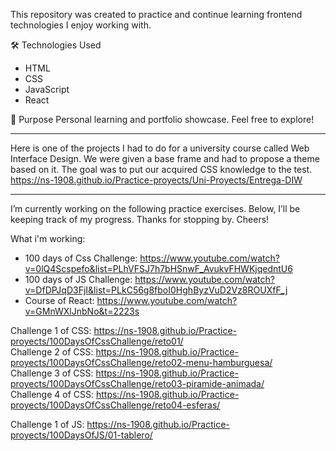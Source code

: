 This repository was created to practice and continue learning frontend technologies I enjoy working with.

🛠️ Technologies Used
- HTML
- CSS
- JavaScript
- React

📌 Purpose
Personal learning and portfolio showcase.
Feel free to explore!

-----------------
Here is one of the projects I had to do for a university course called Web Interface Design. We were given a base frame and had to propose a theme based on it. The goal was to put our acquired CSS knowledge to the test. <br>
https://ns-1908.github.io/Practice-proyects/Uni-Proyects/Entrega-DIW

----------------

I’m currently working on the following practice exercises. 
Below, I’ll be keeping track of my progress. Thanks for stopping by.
Cheers!

What i'm working:
- 100 days of Css Challenge: https://www.youtube.com/watch?v=0lQ4Scspefo&list=PLhVFSJ7h7bHSnwF_AvukvFHWKjqedntU6 <br>
- 100 days of JS Challenge: https://www.youtube.com/watch?v=DfDPJqD3FjI&list=PLkC56g8fboI0HghByzVuD2Vz8ROUXfF_j <br>
- Course of React: https://www.youtube.com/watch?v=GMnWXlJnbNo&t=2223s <br>

Challenge 1 of CSS: https://ns-1908.github.io/Practice-proyects/100DaysOfCssChallenge/reto01/<br>
Challenge 2 of CSS: https://ns-1908.github.io/Practice-proyects/100DaysOfCssChallenge/reto02-menu-hamburguesa/<br>
Challenge 3 of CSS: https://ns-1908.github.io/Practice-proyects/100DaysOfCssChallenge/reto03-piramide-animada/<br>
Challenge 4 of CSS: https://ns-1908.github.io/Practice-proyects/100DaysOfCssChallenge/reto04-esferas/<br>

Challenge 1 of JS: https://ns-1908.github.io/Practice-proyects/100DaysOfJS/01-tablero/ <br>

